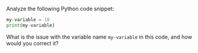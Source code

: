 Analyze the following Python code snippet:

```python
my-variable = 10
print(my-variable)
```

What is the issue with the variable name `my-variable` in this code, and how would you correct it?
